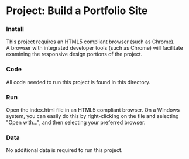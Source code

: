# Project: Build a Portfolio Site

### Install

This project requires an HTML5 compliant browser (such as Chrome).  
A browser with integrated developer tools (such as Chrome) will 
facilitate examining the responsive design portions of the project.

### Code

All code needed to run this project is found in this directory.

### Run

Open the index.html file in an HTML5 compliant browser.
On a Windows system, you can easily do this by right-clicking on the file
and selecting "Open with...", and then selecting your preferred browser.

### Data

No additional data is required to run this project.
